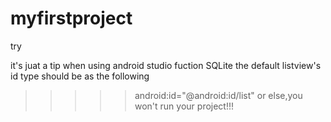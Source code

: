 # myfirstproject
try

it's juat a tip
when using android studio 
fuction SQLite 
the default listview's id type should be as the following
>>>>>android:id="@android:id/list"
or else,you won't run your project!!!
